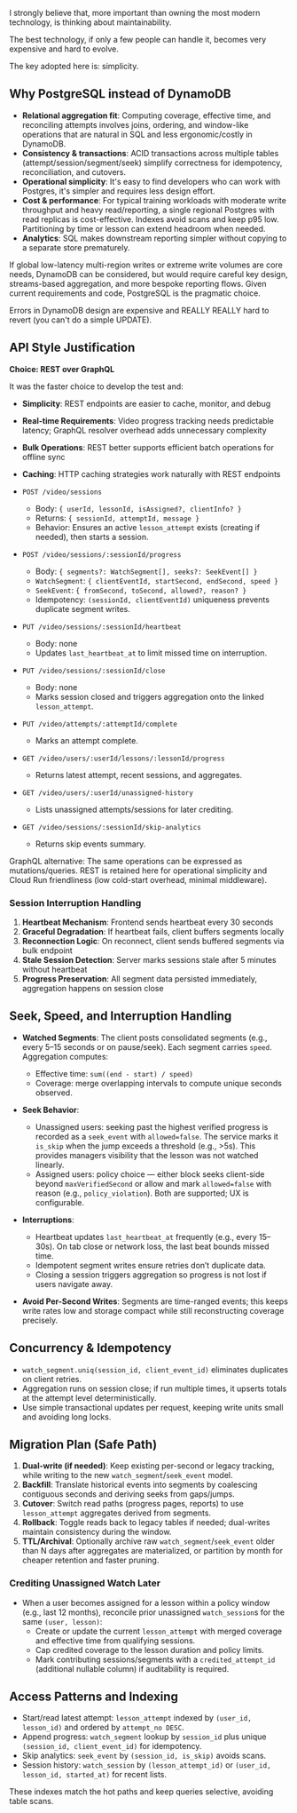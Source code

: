 I strongly believe that, more important than owning the most modern technology, is thinking about maintainability.

The best technology, if only a few people can handle it, becomes very expensive and hard to evolve.

The key adopted here is: simplicity.

## Why PostgreSQL instead of DynamoDB
- **Relational aggregation fit**: Computing coverage, effective time, and reconciling attempts involves joins, ordering, and window-like operations that are natural in SQL and less ergonomic/costly in DynamoDB.
- **Consistency & transactions**: ACID transactions across multiple tables (attempt/session/segment/seek) simplify correctness for idempotency, reconciliation, and cutovers.
- **Operational simplicity**: It's easy to find developers who can work with Postgres, it's simpler and requires less design effort.
- **Cost & performance**: For typical training workloads with moderate write throughput and heavy read/reporting, a single regional Postgres with read replicas is cost-effective. Indexes avoid scans and keep p95 low. Partitioning by time or lesson can extend headroom when needed.
- **Analytics**: SQL makes downstream reporting simpler without copying to a separate store prematurely.

If global low-latency multi-region writes or extreme write volumes are core needs, DynamoDB can be considered, but would require careful key design, streams-based aggregation, and more bespoke reporting flows. Given current requirements and code, PostgreSQL is the pragmatic choice.

Errors in DynamoDB design are expensive and REALLY REALLY hard to revert (you can't do a simple UPDATE).

## API Style Justification

**Choice: REST over GraphQL**

It was the faster choice to develop the test and:

- **Simplicity**: REST endpoints are easier to cache, monitor, and debug
- **Real-time Requirements**: Video progress tracking needs predictable latency; GraphQL resolver overhead adds unnecessary complexity
- **Bulk Operations**: REST better supports efficient batch operations for offline sync
- **Caching**: HTTP caching strategies work naturally with REST endpoints

- `POST /video/sessions`
  - Body: `{ userId, lessonId, isAssigned?, clientInfo? }`
  - Returns: `{ sessionId, attemptId, message }`
  - Behavior: Ensures an active `lesson_attempt` exists (creating if needed), then starts a session.

- `POST /video/sessions/:sessionId/progress`
  - Body: `{ segments?: WatchSegment[], seeks?: SeekEvent[] }`
  - `WatchSegment`: `{ clientEventId, startSecond, endSecond, speed }`
  - `SeekEvent`: `{ fromSecond, toSecond, allowed?, reason? }`
  - Idempotency: `(sessionId, clientEventId)` uniqueness prevents duplicate segment writes.

- `PUT /video/sessions/:sessionId/heartbeat`
  - Body: none
  - Updates `last_heartbeat_at` to limit missed time on interruption.

- `PUT /video/sessions/:sessionId/close`
  - Body: none
  - Marks session closed and triggers aggregation onto the linked `lesson_attempt`.

- `PUT /video/attempts/:attemptId/complete`
  - Marks an attempt complete.

- `GET /video/users/:userId/lessons/:lessonId/progress`
  - Returns latest attempt, recent sessions, and aggregates.

- `GET /video/users/:userId/unassigned-history`
  - Lists unassigned attempts/sessions for later crediting.

- `GET /video/sessions/:sessionId/skip-analytics`
  - Returns skip events summary.

GraphQL alternative: The same operations can be expressed as mutations/queries. REST is retained here for operational simplicity and Cloud Run friendliness (low cold-start overhead, minimal middleware).

### Session Interruption Handling

1. **Heartbeat Mechanism**: Frontend sends heartbeat every 30 seconds
2. **Graceful Degradation**: If heartbeat fails, client buffers segments locally
3. **Reconnection Logic**: On reconnect, client sends buffered segments via bulk endpoint
4. **Stale Session Detection**: Server marks sessions stale after 5 minutes without heartbeat
5. **Progress Preservation**: All segment data persisted immediately, aggregation happens on session close

## Seek, Speed, and Interruption Handling

- **Watched Segments**: The client posts consolidated segments (e.g., every 5–15 seconds or on pause/seek). Each segment carries `speed`. Aggregation computes:
  - Effective time: `sum((end - start) / speed)`
  - Coverage: merge overlapping intervals to compute unique seconds observed.

- **Seek Behavior**:
  - Unassigned users: seeking past the highest verified progress is recorded as a `seek_event` with `allowed=false`. The service marks it `is_skip` when the jump exceeds a threshold (e.g., >5s). This provides managers visibility that the lesson was not watched linearly.
  - Assigned users: policy choice — either block seeks client-side beyond `maxVerifiedSecond` or allow and mark `allowed=false` with reason (e.g., `policy_violation`). Both are supported; UX is configurable.

- **Interruptions**:
  - Heartbeat updates `last_heartbeat_at` frequently (e.g., every 15–30s). On tab close or network loss, the last beat bounds missed time.
  - Idempotent segment writes ensure retries don’t duplicate data.
  - Closing a session triggers aggregation so progress is not lost if users navigate away.

- **Avoid Per-Second Writes**: Segments are time-ranged events; this keeps write rates low and storage compact while still reconstructing coverage precisely.


## Concurrency & Idempotency

- `watch_segment.uniq(session_id, client_event_id)` eliminates duplicates on client retries.
- Aggregation runs on session close; if run multiple times, it upserts totals at the attempt level deterministically.
- Use simple transactional updates per request, keeping write units small and avoiding long locks.

## Migration Plan (Safe Path)

1. **Dual-write (if needed)**: Keep existing per-second or legacy tracking, while writing to the new `watch_segment`/`seek_event` model.
2. **Backfill**: Translate historical events into segments by coalescing contiguous seconds and deriving seeks from gaps/jumps.
3. **Cutover**: Switch read paths (progress pages, reports) to use `lesson_attempt` aggregates derived from segments.
4. **Rollback**: Toggle reads back to legacy tables if needed; dual-writes maintain consistency during the window.
5. **TTL/Archival**: Optionally archive raw `watch_segment`/`seek_event` older than N days after aggregates are materialized, or partition by month for cheaper retention and faster pruning.

### Crediting Unassigned Watch Later
- When a user becomes assigned for a lesson within a policy window (e.g., last 12 months), reconcile prior unassigned `watch_session`s for the same `(user, lesson)`:
  - Create or update the current `lesson_attempt` with merged coverage and effective time from qualifying sessions.
  - Cap credited coverage to the lesson duration and policy limits.
  - Mark contributing sessions/segments with a `credited_attempt_id` (additional nullable column) if auditability is required.

## Access Patterns and Indexing

- Start/read latest attempt: `lesson_attempt` indexed by `(user_id, lesson_id)` and ordered by `attempt_no DESC`.
- Append progress: `watch_segment` lookup by `session_id` plus unique `(session_id, client_event_id)` for idempotency.
- Skip analytics: `seek_event` by `(session_id, is_skip)` avoids scans.
- Session history: `watch_session` by `(lesson_attempt_id)` or `(user_id, lesson_id, started_at)` for recent lists.

These indexes match the hot paths and keep queries selective, avoiding table scans.
